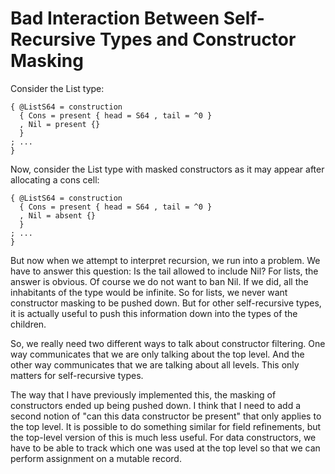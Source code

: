 # Bad Interaction Between Self-Recursive Types and Constructor Masking

Consider the List type:

    { @ListS64 = construction
      { Cons = present { head = S64 , tail = ^0 }
      , Nil = present {}
      }
    ; ...
    }

Now, consider the List type with masked constructors as it may appear after
allocating a cons cell:

    { @ListS64 = construction
      { Cons = present { head = S64 , tail = ^0 }
      , Nil = absent {}
      }
    ; ...
    }

But now when we attempt to interpret recursion, we run into a problem. We
have to answer this question: Is the tail allowed to include Nil? For lists,
the answer is obvious. Of course we do not want to ban Nil. If we did, all
the inhabitants of the type would be infinite. So for lists, we never want
constructor masking to be pushed down. But for other self-recursive types,
it is actually useful to push this information down into the types of the
children.

So, we really need two different ways to talk about constructor filtering.
One way communicates that we are only talking about the top level. And the
other way communicates that we are talking about all levels. This only
matters for self-recursive types.

The way that I have previously implemented this, the masking of constructors
ended up being pushed down. I think that I need to add a second notion of
"can this data constructor be present" that only applies to the top level.
It is possible to do something similar for field refinements, but the top-level
version of this is much less useful. For data constructors, we have to be able
to track which one was used at the top level so that we can perform assignment
on a mutable record.
